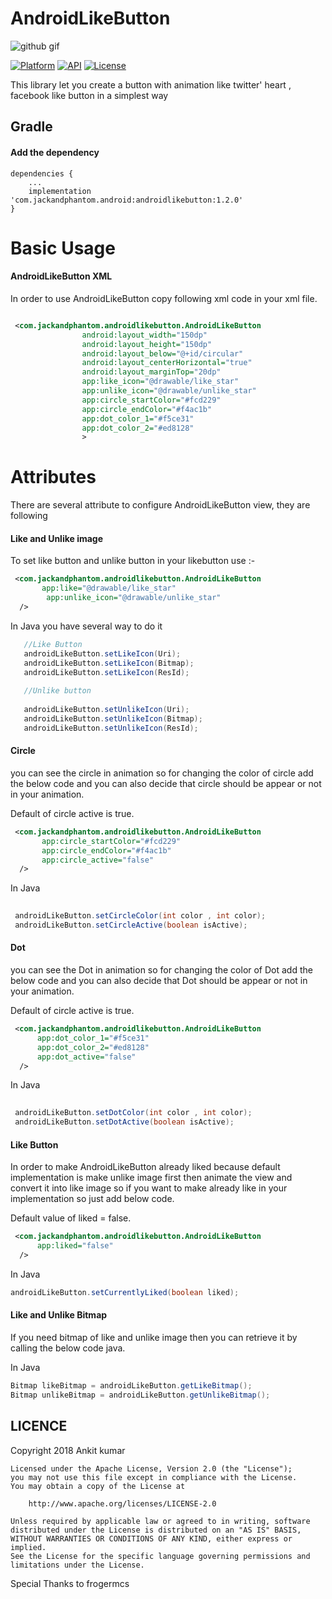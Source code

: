 # AndroidLikeButton
![github gif](https://user-images.githubusercontent.com/22986571/34904388-dbbfc69c-f86a-11e7-8478-9cef559ca63b.gif)

[![Platform](https://img.shields.io/badge/platform-android-blue.svg)](http://developer.android.com/index.html)
[![API](https://img.shields.io/badge/API-14%2B-blue.svg?style=flat)](https://android-arsenal.com/api?level=14)
[![License](https://img.shields.io/badge/license-Apache%202-4EB1BA.svg?style=flat-square)](https://www.apache.org/licenses/LICENSE-2.0.html)

This library let you create a button with animation like twitter' heart , facebook like button in a simplest way

Gradle
------

#### Add the dependency

```
dependencies {
    ...
    implementation 'com.jackandphantom.android:androidlikebutton:1.2.0'
}
```
# Basic Usage

#### AndroidLikeButton XML

In order to use AndroidLikeButton copy following xml code in your xml file.

```xml

 <com.jackandphantom.androidlikebutton.AndroidLikeButton
                android:layout_width="150dp"
                android:layout_height="150dp"
                android:layout_below="@+id/circular"
                android:layout_centerHorizontal="true"
                android:layout_marginTop="20dp"
                app:like_icon="@drawable/like_star"
                app:unlike_icon="@drawable/unlike_star"
                app:circle_startColor="#fcd229"
                app:circle_endColor="#f4ac1b"
                app:dot_color_1="#f5ce31"
                app:dot_color_2="#ed8128"
                >

```

# Attributes

There are several attribute to configure AndroidLikeButton view, they are following

#### Like and Unlike image

To set like button and unlike button in your likebutton use :-

```xml
 <com.jackandphantom.androidlikebutton.AndroidLikeButton
       app:like="@drawable/like_star"  
        app:unlike_icon="@drawable/unlike_star"                                                  
  />

```

In Java you have several way to do it
```java
   //Like Button
   androidLikeButton.setLikeIcon(Uri);
   androidLikeButton.setLikeIcon(Bitmap);
   androidLikeButton.setLikeIcon(ResId);
   
   //Unlike button
   
   androidLikeButton.setUnlikeIcon(Uri);
   androidLikeButton.setUnlikeIcon(Bitmap);
   androidLikeButton.setUnlikeIcon(ResId);

```
#### Circle 
you can see the circle in animation so for changing the color of circle add the below code and you can also decide that circle should
be appear or not in your animation.

Default of circle active is true.

```xml
 <com.jackandphantom.androidlikebutton.AndroidLikeButton
       app:circle_startColor="#fcd229"
       app:circle_endColor="#f4ac1b"
       app:circle_active="false"                                                  
  />

```
In Java 

```java
   
 androidLikeButton.setCircleColor(int color , int color);
 androidLikeButton.setCircleActive(boolean isActive);

```

#### Dot 
you can see the Dot in animation so for changing the color of Dot add the below code and you can also decide that Dot should
be appear or not in your animation.

Default of circle active is true.

```xml
 <com.jackandphantom.androidlikebutton.AndroidLikeButton
      app:dot_color_1="#f5ce31"
      app:dot_color_2="#ed8128"
      app:dot_active="false"                                                 
  />

```
In Java 

```java
   
 androidLikeButton.setDotColor(int color , int color);
 androidLikeButton.setDotActive(boolean isActive);

```

#### Like Button

In order to make AndroidLikeButton already liked because default implementation is make unlike image first then animate the view and convert it into like image so if you want to make already like in your implementation so just add below code.

Default value of liked = false.

```xml
 <com.jackandphantom.androidlikebutton.AndroidLikeButton
      app:liked="false"                                                 
  />

```
In Java 

```java
androidLikeButton.setCurrentlyLiked(boolean liked);

```

#### Like and Unlike Bitmap 

If you need bitmap of like and unlike image then you can retrieve it by calling the below code java.

In Java 

```java
Bitmap likeBitmap = androidLikeButton.getLikeBitmap();
Bitmap unlikeBitmap = androidLikeButton.getUnlikeBitmap();

```

 LICENCE
-----

 Copyright 2018 Ankit kumar

    Licensed under the Apache License, Version 2.0 (the "License");
    you may not use this file except in compliance with the License.
    You may obtain a copy of the License at

        http://www.apache.org/licenses/LICENSE-2.0

    Unless required by applicable law or agreed to in writing, software
    distributed under the License is distributed on an "AS IS" BASIS,
    WITHOUT WARRANTIES OR CONDITIONS OF ANY KIND, either express or implied.
    See the License for the specific language governing permissions and
    limitations under the License.

 Special Thanks to frogermcs


